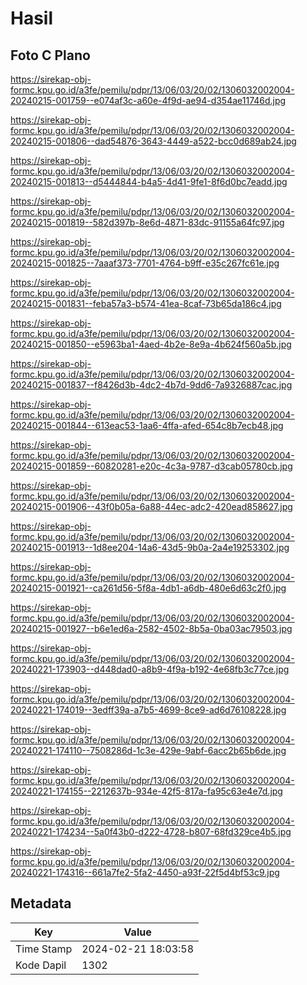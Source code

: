 # Hasil

## Foto C Plano

https://sirekap-obj-formc.kpu.go.id/a3fe/pemilu/pdpr/13/06/03/20/02/1306032002004-20240215-001759--e074af3c-a60e-4f9d-ae94-d354ae11746d.jpg

https://sirekap-obj-formc.kpu.go.id/a3fe/pemilu/pdpr/13/06/03/20/02/1306032002004-20240215-001806--dad54876-3643-4449-a522-bcc0d689ab24.jpg

https://sirekap-obj-formc.kpu.go.id/a3fe/pemilu/pdpr/13/06/03/20/02/1306032002004-20240215-001813--d5444844-b4a5-4d41-9fe1-8f6d0bc7eadd.jpg

https://sirekap-obj-formc.kpu.go.id/a3fe/pemilu/pdpr/13/06/03/20/02/1306032002004-20240215-001819--582d397b-8e6d-4871-83dc-91155a64fc97.jpg

https://sirekap-obj-formc.kpu.go.id/a3fe/pemilu/pdpr/13/06/03/20/02/1306032002004-20240215-001825--7aaaf373-7701-4764-b9ff-e35c267fc61e.jpg

https://sirekap-obj-formc.kpu.go.id/a3fe/pemilu/pdpr/13/06/03/20/02/1306032002004-20240215-001831--feba57a3-b574-41ea-8caf-73b65da186c4.jpg

https://sirekap-obj-formc.kpu.go.id/a3fe/pemilu/pdpr/13/06/03/20/02/1306032002004-20240215-001850--e5963ba1-4aed-4b2e-8e9a-4b624f560a5b.jpg

https://sirekap-obj-formc.kpu.go.id/a3fe/pemilu/pdpr/13/06/03/20/02/1306032002004-20240215-001837--f8426d3b-4dc2-4b7d-9dd6-7a9326887cac.jpg

https://sirekap-obj-formc.kpu.go.id/a3fe/pemilu/pdpr/13/06/03/20/02/1306032002004-20240215-001844--613eac53-1aa6-4ffa-afed-654c8b7ecb48.jpg

https://sirekap-obj-formc.kpu.go.id/a3fe/pemilu/pdpr/13/06/03/20/02/1306032002004-20240215-001859--60820281-e20c-4c3a-9787-d3cab05780cb.jpg

https://sirekap-obj-formc.kpu.go.id/a3fe/pemilu/pdpr/13/06/03/20/02/1306032002004-20240215-001906--43f0b05a-6a88-44ec-adc2-420ead858627.jpg

https://sirekap-obj-formc.kpu.go.id/a3fe/pemilu/pdpr/13/06/03/20/02/1306032002004-20240215-001913--1d8ee204-14a6-43d5-9b0a-2a4e19253302.jpg

https://sirekap-obj-formc.kpu.go.id/a3fe/pemilu/pdpr/13/06/03/20/02/1306032002004-20240215-001921--ca261d56-5f8a-4db1-a6db-480e6d63c2f0.jpg

https://sirekap-obj-formc.kpu.go.id/a3fe/pemilu/pdpr/13/06/03/20/02/1306032002004-20240215-001927--b6e1ed6a-2582-4502-8b5a-0ba03ac79503.jpg

https://sirekap-obj-formc.kpu.go.id/a3fe/pemilu/pdpr/13/06/03/20/02/1306032002004-20240221-173903--d448dad0-a8b9-4f9a-b192-4e68fb3c77ce.jpg

https://sirekap-obj-formc.kpu.go.id/a3fe/pemilu/pdpr/13/06/03/20/02/1306032002004-20240221-174019--3edff39a-a7b5-4699-8ce9-ad6d76108228.jpg

https://sirekap-obj-formc.kpu.go.id/a3fe/pemilu/pdpr/13/06/03/20/02/1306032002004-20240221-174110--7508286d-1c3e-429e-9abf-6acc2b65b6de.jpg

https://sirekap-obj-formc.kpu.go.id/a3fe/pemilu/pdpr/13/06/03/20/02/1306032002004-20240221-174155--2212637b-934e-42f5-817a-fa95c63e4e7d.jpg

https://sirekap-obj-formc.kpu.go.id/a3fe/pemilu/pdpr/13/06/03/20/02/1306032002004-20240221-174234--5a0f43b0-d222-4728-b807-68fd329ce4b5.jpg

https://sirekap-obj-formc.kpu.go.id/a3fe/pemilu/pdpr/13/06/03/20/02/1306032002004-20240221-174316--661a7fe2-5fa2-4450-a93f-22f5d4bf53c9.jpg


## Metadata

| Key        | Value               |
| ---------- | ------------------- |
| Time Stamp | 2024-02-21 18:03:58 |
| Kode Dapil | 1302                |



